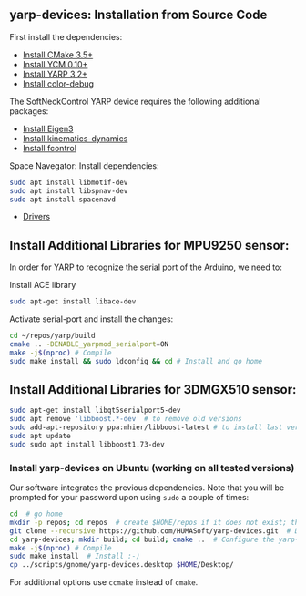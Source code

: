 ## yarp-devices: Installation from Source Code

First install the dependencies:

- [Install CMake 3.5+](https://github.com/roboticslab-uc3m/installation-guides/blob/master/install-cmake.md/)
- [Install YCM 0.10+](https://github.com/roboticslab-uc3m/installation-guides/blob/master/install-ycm.md/)
- [Install YARP 3.2+](https://github.com/roboticslab-uc3m/installation-guides/blob/master/install-yarp.md/)
- [Install color-debug](https://github.com/roboticslab-uc3m/color-debug)

The SoftNeckControl YARP device requires the following additional packages:
- [Install Eigen3](https://github.com/roboticslab-uc3m/installation-guides/blob/master/install-eigen.md)
- [Install kinematics-dynamics](https://github.com/roboticslab-uc3m/kinematics-dynamics)
- [Install fcontrol](https://github.com/munozyanez/fcontrol)

Space Navegator:
  Install dependencies:
  ```bash
  sudo apt install libmotif-dev 
  sudo apt install libspnav-dev 
  sudo apt install spacenavd
  ```
- [Drivers](https://www.3dconnexion.es/service/drivers.html)


## Install Additional Libraries for MPU9250 sensor:
In order for YARP to recognize the serial port of the Arduino, we need to:

Install ACE library
```bash
sudo apt-get install libace-dev
````

Activate serial-port and install the changes:
```bash
cd ~/repos/yarp/build
cmake .. -DENABLE_yarpmod_serialport=ON
make -j$(nproc) # Compile
sudo make install && sudo ldconfig && cd # Install and go home
```
## Install Additional Libraries for 3DMGX510 sensor:
```bash
sudo apt-get install libqt5serialport5-dev
sudo apt remove 'libboost.*-dev' # to remove old versions
sudo add-apt-repository ppa:mhier/libboost-latest # to install last version (1.68)
sudo apt update
sudo sudo apt install libboost1.73-dev
```


### Install yarp-devices on Ubuntu (working on all tested versions)

Our software integrates the previous dependencies. Note that you will be prompted for your password upon using `sudo` a couple of times:

```bash
cd  # go home
mkdir -p repos; cd repos  # create $HOME/repos if it does not exist; then, enter it
git clone --recursive https://github.com/HUMASoft/yarp-devices.git  # Download yarp-devices software from the repository
cd yarp-devices; mkdir build; cd build; cmake ..  # Configure the yarp-devices software
make -j$(nproc) # Compile
sudo make install  # Install :-)
cp ../scripts/gnome/yarp-devices.desktop $HOME/Desktop/
```

For additional options use `ccmake` instead of `cmake`.

